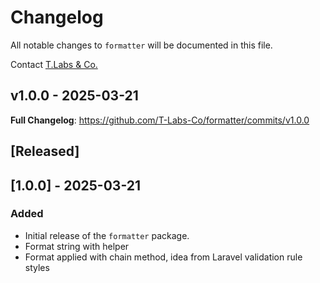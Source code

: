 # Changelog

All notable changes to `formatter` will be documented in this file.

Contact [T.Labs & Co.](https://github.com/ty-huynh)

## v1.0.0 - 2025-03-21

**Full Changelog**: https://github.com/T-Labs-Co/formatter/commits/v1.0.0

## [Released]

## [1.0.0] - 2025-03-21

### Added

- Initial release of the `formatter` package.
- Format string with helper
- Format applied with chain method, idea from Laravel validation rule styles
